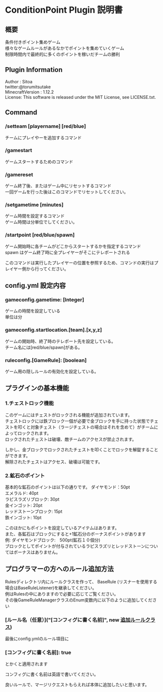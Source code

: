 # ConditionPoint Plugin 説明書

## 概要
条件付きポイント集めゲーム<br>
様々なゲームルールがあるなかでポイントを集めていくゲーム<br>
制限時間内で最終的に多くのポイントを稼いだチームの勝利

## Plugin Information
Author : Sitoa <br>
twitter:@torumitsutake<br>
MinecraftVersion : 1.12.2<br>
License: This software is released under the MIT License, see LICENSE.txt.



## Command
### /setteam [playername] [red/blue]
チームにプレイやーを追加するコマンド


### /gamestart
ゲームスタートするためのコマンド

### /gamereset
ゲーム終了後、またはゲーム中にリセットするコマンド<br>
一回ゲームを行った後はこのコマンドでリセットしてください。

### /setgametime [minutes]
ゲーム時間を設定するコマンド<br>
ゲーム時間は分単位でしてください。

### /startpoint [red/blue/spawn]
ゲーム開始時に各チームがどこからスタートするかを指定するコマンド<br>
spawn はゲーム終了時に全プレイヤーがそこにテレポートされる<br>

このコマンドは実行したプレイヤーの位置を参照するため、コマンドの実行はプレイヤー側から行ってください。<br>


## config.yml 設定内容
### gameconfig.gametime:  [Integer]
ゲームの時間を設定している<br>
単位は分

### gameconfig.startlocation.[team].[x,y,z]
ゲームの開始時、終了時のテレポート先を設定している。<br>
チーム名には[red/blue/spawn]がある。

### ruleconfig.[GameRule]: [boolean]
ゲーム用の隠しルールの有効化を設定している。





## プラグインの基本機能
### 1.チェストロック機能
このゲームにはチェストがロックされる機能が追加されています。<br>
チェストロックには鉄ブロック一個が必要で金ブロックを手に持った状態でチェストを叩くと対象チェスト（ラージチェストの場合はそれを含めて）がチームによってロックされます。<br>
ロックされたチェストは破壊、敵チームのアクセスが禁止されます。

しかし、金ブロックでロックされたチェストを叩くことでロックを解錠することができます。<br>
解除されたチェストはアクセス、破壊は可能です。<br>


### 2.鉱石のポイント
基本的な鉱石のポイントは以下の通りです。
ダイヤモンド：50pt<br>
エメラルド: 40pt<br>
ラピスラズリブロック: 30pt<br>
金インゴット: 20pt<br>
レッドストーンブロック: 15pt<Br>
鉄インゴット: 10pt<br>

このほかにもポイントを設定しているアイテムはあります。<br>
また、各鉱石はブロックにすると+1鉱石分のボーナスポイントがあります<br>
例: ダイヤモンドブロック:　500pt(鉱石１０個分)<br>
ブロックとしてポイントが付与されているラピスラズリとレッドストーンについてはボーナスはありません。<br>


## プログラマーの方へのルール追加方法
Rulesディレクトリ内にルールクラスを作って、
BaseRule (リスナーを使用する場合はBaseRuleListener)を継承してください。
<br>
例はRulesの中にありますので必要に応じてご覧ください。
<br>
その後GameRuleManagerクラスのEnum変数内に以下のように追加してください<br>
### [ルール名（任意）]("[コンフィグに書く名前]", new [追加ルールクラス]())


最後にconfig.ymlのルール項目に<br>
### [コンフィグに書く名前]: true <br>
とかくと適用されます


コンフィグに書く名前は英語で書いてください。

良いルールで、マージリクエストもらえれば本体に追加したいと思います。<br>